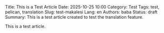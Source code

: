 Title: This is a Test Article
Date: 2025-10-25 10:00
Category: Test
Tags: test, pelican, translation
Slug: test-makalesi
Lang: en
Authors: baba
Status: draft
Summary: This is a test article created to test the translation feature.

This is a test article.
